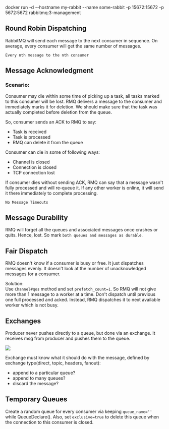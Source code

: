 docker run -d --hostname my-rabbit --name some-rabbit -p 15672:15672 -p 5672:5672 rabbitmq:3-management

## Round Robin Dispatching

RabbitMQ will send each message to the next consumer in sequence. On average, every consumer will get the same number of messages.

`Every nth message to the nth consumer`

## Message Acknowledgment

### Scenario:

Consumer may die within some time of picking up a task, all tasks marked to this consumer will be lost. RMQ delivers a message to the consumer and immediately marks it for deletion. We should make sure that the task was actually completed before deletion from the queue.

So, consumer sends an ACK to RMQ to say:

- Task is received
- Task is processed
- RMQ can delete it from the queue

Consumer can die in some of following ways:

- Channel is closed
- Connection is closed
- TCP connection lost

If consumer dies without sending ACK, RMQ can say that a message wasn't fully processed and will re-queue it. If any other worker is online, it will send it there immediately to complete processing.

`No Message Timeouts`

## Message Durability

RMQ will forget all the queues and associated messages once crashes or quits. Hence, lost. So mark `both queues and messages as durable`.

## Fair Dispatch

RMQ doesn't know if a consumer is busy or free. It just dispatches messages evenly. It doesn't look at the number of unacknowledged messages for a consumer.

Solution: \
Use `Channel#qos` method and set `prefetch_count=1`. So RMQ will not give more than 1 message to a worker at a time. Don't dispatch until previous one full processed and acked. Instead, RMQ dispatches it to next available worker which is not busy.

## Exchanges

Producer never pushes directly to a queue, but done via an exchange.
It receives msg from producer and pushes them to the queue.

<img src="https://www.rabbitmq.com/img/tutorials/exchanges.png">

Exchange must know what it should do with the message, defined by exchange type(direct, topic, headers, fanout):

- append to a particular queue?
- append to many queues?
- discard the message?

## Temporary Queues

Create a random queue for every consumer via keeping `queue_name=''` while QueueDeclare(). Also, set `exclusive=true` to delete this queue when the connection to this consumer is closed.

